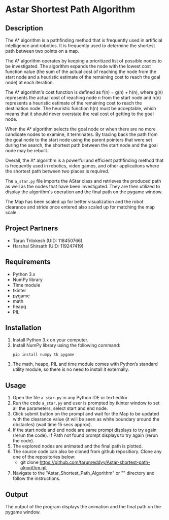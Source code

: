 # Astar Shortest Path Algorithm

## Description

The A* algorithm is a pathfinding method that is frequently used in artificial intelligence and robotics. It is frequently used to determine the shortest path between two points on a map.

The A* algorithm operates by keeping a prioritized list of possible nodes to be investigated. The algorithm expands the node with the lowest cost function value (the sum of the actual cost of reaching the node from the start node and a heuristic estimate of the remaining cost to reach the goal node) at each iteration.


The A* algorithm's cost function is defined as f(n) = g(n) + h(n), where g(n) represents the actual cost of reaching node n from the start node and h(n) represents a heuristic estimate of the remaining cost to reach the destination node. The heuristic function h(n) must be acceptable, which means that it should never overstate the real cost of getting to the goal node.

When the A* algorithm selects the goal node or when there are no more candidate nodes to examine, it terminates. By tracing back the path from the goal node to the start node using the parent pointers that were set during the search, the shortest path between the start node and the goal node may be rebuilt.

Overall, the A* algorithm is a powerful and efficient pathfinding method that is frequently used in robotics, video games, and other applications where the shortest path between two places is required.

The `a_star.py` file imports the AStar class and retrieves the produced path as well as the nodes that have been investigated. They are then utilized to display the algorithm's operation and the final path on the pygame window.

The Map has been scaled up for better visualization and the robot clearance and stride once entered also scaled up for matching the map scale.

## Project Partners

-   Tarun Trilokesh (UID: 118450766)
-   Harshal Shirsath (UID: 119247419)

## Requirements

-   Python 3.x
-   NumPy library
-   Time module
-   tkinter
-   pygame
-   math
-   heapq
-   PIL

## Installation

1.  Install Python 3.x on your computer.
2.  Install NumPy library using the following command:
    ```
    pip install numpy tk pygame
    ``` 
3.  The math, heapq, PIL and time module comes with Python’s standard utility module, so there is no need to install it externally.

## Usage

1.  Open the file `a_star.py` in any Python IDE or text editor.
2.  Run the code `a_star.py` and user is prompted by tkinter window to set all the parameters, select start and end node. 
3.  Click submit button on the prompt and wait for the Map to be updated with the clearance value (it will be seen as white boundary around the obstacles) (wait time 15 secs approx).
4.  If the start node and end node are same prompt displays to try again (rerun the code). If Path not found prompt displays to try again (rerun the code).
5.  The explored nodes are animated and the final path is plotted.
6.  The source code can also be cloned from github repositiory. Clone any one of the repositories below: 
    - git clone https://github.com/tarunreddyy/Astar-shortest-path-algorithm.git
7.  Navigate to the "Astar_Shortest_Path_Algorithm" or "" directory and follow the instructions.


## Output

The output of the program displays the animation and the final path on the pygame window. 